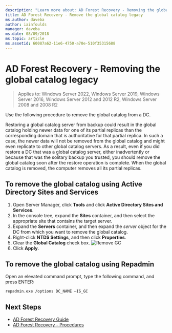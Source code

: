 ```yaml
---
description: "Learn more about: AD Forest Recovery - Removing the global catalog legacy"
title: AD Forest Recovery - Remove the global catalog legacy
ms.author: daveba
author: iainfoulds
manager: daveba
ms.date: 08/09/2018
ms.topic: article
ms.assetid: 60087a62-11e6-4750-a70e-510f35315688
---
```


# AD Forest Recovery - Removing the global catalog legacy

>Applies to: Windows Server 2022, Windows Server 2019, Windows Server 2016, Windows Server 2012 and 2012 R2, Windows Server 2008 and 2008 R2

 Use the following procedure to remove the global catalog from a DC.

 Restoring a global catalog server from backup could result in the global catalog holding newer data for one of its partial replicas than the corresponding domain that is authoritative for that partial replica. In such a case, the newer data will not be removed from the global catalog and might even replicate to other global catalog servers. As a result, even if you did restore a DC that was a global catalog server, either inadvertently or because that was the solitary backup you trusted, you should remove the global catalog soon after the restore operation is complete. When the global catalog is removed, the computer removes all its partial replicas.

## To remove the global catalog using Active Directory Sites and Services

1. Open Server Manager, click **Tools** and click **Active Directory Sites and Services**.
2. In the console tree, expand the **Sites** container, and then select the appropriate site that contains the target server.
3. Expand the **Servers** container, and then expand the *server* object for the DC from which you want to remove the global catalog.
4. Right-click **NTDS Settings**, and then click **Properties**.
5. Clear the **Global Catalog** check box.
   ![Remove GC](media/AD-Forest-Recovery-Remove-GC/removegc1.png)
6. Click **Apply**.

## To remove the global catalog using Repadmin

Open an elevated command prompt, type the following command, and press ENTER:

   ```
   repadmin.exe /options DC_NAME –IS_GC
   ```

## Next Steps

- [AD Forest Recovery Guide](AD-Forest-Recovery-Guide.md)
- [AD Forest Recovery - Procedures](AD-Forest-Recovery-Procedures.md)
